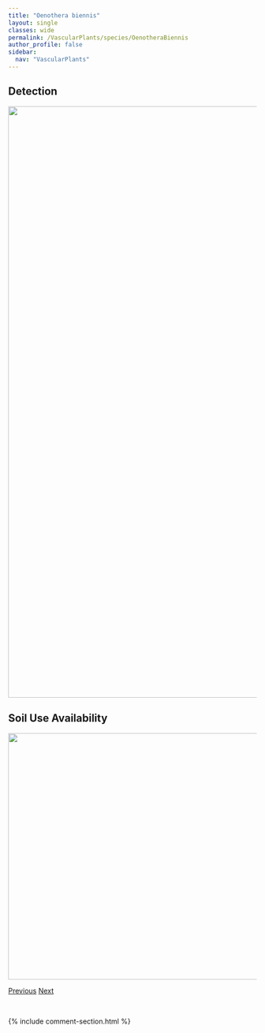 ```yaml
---
title: "Oenothera biennis"
layout: single
classes: wide
permalink: /VascularPlants/species/OenotheraBiennis
author_profile: false
sidebar:
  nav: "VascularPlants"
---
```


<h2>Detection</h2>

<a href="https://drive.google.com/uc?export=view&id=1iJSdxcBQPZC19WP0nlLfyFGr_1dq2bT4">
<img src="https://drive.google.com/uc?export=view&id=1iJSdxcBQPZC19WP0nlLfyFGr_1dq2bT4" height = "1200" width = "800">
</a>


<h2>Soil Use Availability</h2>

<a href="https://drive.google.com/uc?export=view&id=1XUqtS7Itv_SH6-915ARC1AjipdPAObay">
<img src="https://drive.google.com/uc?export=view&id=1XUqtS7Itv_SH6-915ARC1AjipdPAObay" height = "500" width = "1000">
</a>


<a href="/DevelopmentWebsite/VascularPlants/species/NupharVariegata" class="pagination--pager" title="Nuphar variegata">Previous</a> <a href="/DevelopmentWebsite/VascularPlants/species/OenotheraCespitosa" class="pagination--pager" title="Oenothera cespitosa">Next</a>

<p>&nbsp;</p>

{% include comment-section.html %}
